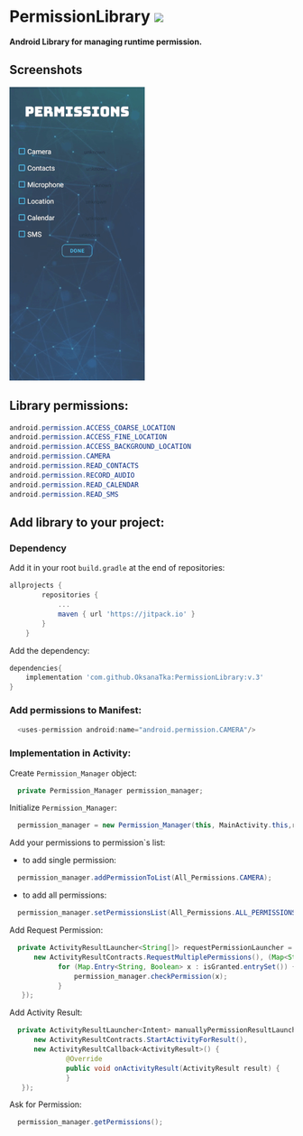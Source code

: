 # PermissionLibrary  [![](https://jitpack.io/v/OksanaTka/PermissionLibrary.svg)](https://jitpack.io/#OksanaTka/PermissionLibrary)

**Android Library for managing runtime permission.**



Screenshots
-----------
![](app_gif.gif)


Library permissions:
-----------
```java
android.permission.ACCESS_COARSE_LOCATION
android.permission.ACCESS_FINE_LOCATION
android.permission.ACCESS_BACKGROUND_LOCATION
android.permission.CAMERA
android.permission.READ_CONTACTS
android.permission.RECORD_AUDIO
android.permission.READ_CALENDAR
android.permission.READ_SMS
```


Add library to your project:
-----------

### Dependency
Add it in your root ``build.gradle`` at the end of repositories: 
```groovy
allprojects {
		repositories {
			...
			maven { url 'https://jitpack.io' }
		}
	}
```

Add the dependency:  
```groovy
dependencies{
	implementation 'com.github.OksanaTka:PermissionLibrary:v.3'
}
```

### Add permissions to Manifest:
```java
  <uses-permission android:name="android.permission.CAMERA"/>
```


### Implementation in Activity:
Create ``Permission_Manager`` object:
```java
  private Permission_Manager permission_manager;
```

Initialize ``Permission_Manager``:
```java
  permission_manager = new Permission_Manager(this, MainActivity.this,requestPermissionLauncher,manuallyPermissionResultLauncher);
```

Add your permissions to permission`s list:  

* to add single permission:
```java
  permission_manager.addPermissionToList(All_Permissions.CAMERA);
```
* to add all permissions:
```java
  permission_manager.setPermissionsList(All_Permissions.ALL_PERMISSIONS);
```

Add Request Permission:
```java
  private ActivityResultLauncher<String[]> requestPermissionLauncher = registerForActivityResult(
      new ActivityResultContracts.RequestMultiplePermissions(), (Map<String, Boolean> isGranted) -> {
            for (Map.Entry<String, Boolean> x : isGranted.entrySet()) {
                permission_manager.checkPermission(x);
            }
   });
```

Add Activity Result:
```java
  private ActivityResultLauncher<Intent> manuallyPermissionResultLauncher = registerForActivityResult(
      new ActivityResultContracts.StartActivityForResult(),
      new ActivityResultCallback<ActivityResult>() {
              @Override
              public void onActivityResult(ActivityResult result) {
              }
   });
```

Ask for Permission:
```java
  permission_manager.getPermissions();
```
